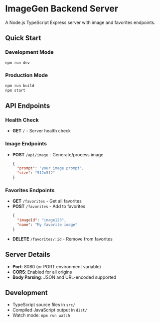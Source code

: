# ImageGen Backend Server

A Node.js TypeScript Express server with image and favorites endpoints.

## Quick Start

### Development Mode
```bash
npm run dev
```

### Production Mode
```bash
npm run build
npm start
```

## API Endpoints

### Health Check
- **GET** `/` - Server health check

### Image Endpoints
- **POST** `/api/image` - Generate/process image
  ```json
  {
    "prompt": "your image prompt",
    "size": "512x512"
  }
  ```

### Favorites Endpoints
- **GET** `/favorites` - Get all favorites
- **POST** `/favorites` - Add to favorites
  ```json
  {
    "imageId": "image123",
    "name": "My favorite image"
  }
  ```
- **DELETE** `/favorites/:id` - Remove from favorites

## Server Details
- **Port**: 8080 (or PORT environment variable)
- **CORS**: Enabled for all origins
- **Body Parsing**: JSON and URL-encoded supported

## Development
- TypeScript source files in `src/`
- Compiled JavaScript output in `dist/`
- Watch mode: `npm run watch` 